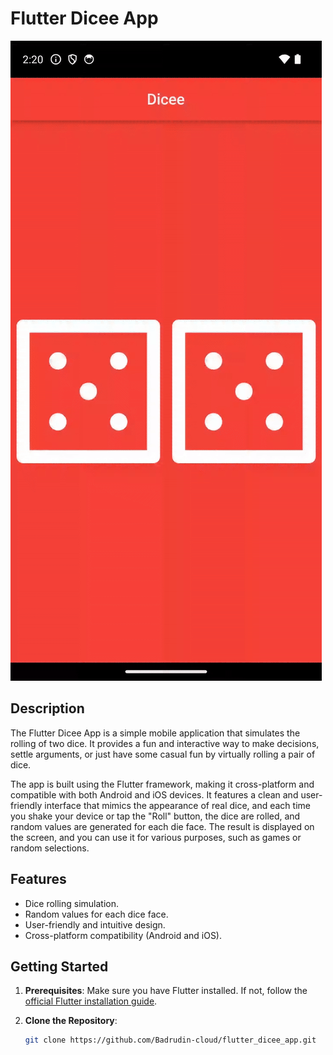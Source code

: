 # Flutter Dicee App

![Dicee App Demo](dicee_app_demo.gif)

## Description

The Flutter Dicee App is a simple mobile application that simulates the rolling of two dice. It provides a fun and interactive way to make decisions, settle arguments, or just have some casual fun by virtually rolling a pair of dice.

The app is built using the Flutter framework, making it cross-platform and compatible with both Android and iOS devices. It features a clean and user-friendly interface that mimics the appearance of real dice, and each time you shake your device or tap the "Roll" button, the dice are rolled, and random values are generated for each die face. The result is displayed on the screen, and you can use it for various purposes, such as games or random selections.

## Features

- Dice rolling simulation.
- Random values for each dice face.
- User-friendly and intuitive design.
- Cross-platform compatibility (Android and iOS).

## Getting Started

1. **Prerequisites**: Make sure you have Flutter installed. If not, follow the [official Flutter installation guide](https://flutter.dev/docs/get-started/install).

2. **Clone the Repository**:

   ```bash
   git clone https://github.com/Badrudin-cloud/flutter_dicee_app.git
